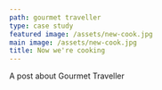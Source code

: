 ```yaml
---
path: gourmet traveller
type: case study
featured image: /assets/new-cook.jpg
main image: /assets/new-cook.jpg
title: Now we're cooking
---
```

A post about Gourmet Traveller

